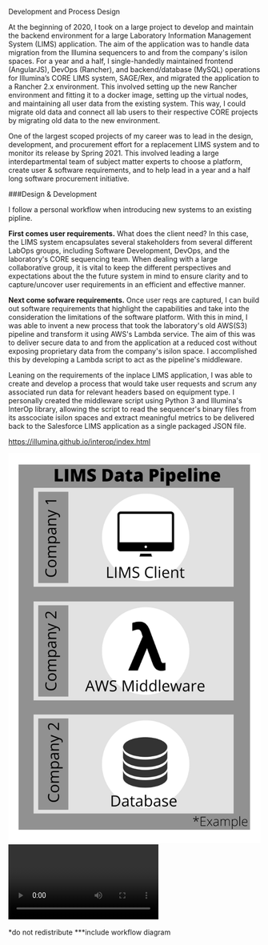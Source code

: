 Development and Process Design

At the beginning of 2020, I took on a large project to develop and maintain the backend environment for a large Laboratory Information Management System (LIMS) application. The aim of the application was to handle data migration from the Illumina sequencers to and from the company's isilon spaces. For a year and a half, I single-handedly maintained frontend (AngularJS), DevOps (Rancher), and backend/database (MySQL) operations for Illumina’s CORE LIMS system, SAGE/Rex, and migrated the application to a Rancher 2.x environment. This involved setting up the new Rancher environment and fitting it to a docker image, setting up the virtual nodes, and maintaining all user data from the existing system. This way, I could migrate old data and connect all lab users to their respective CORE projects by migrating old data to the new environment. 

One of the largest scoped projects of my career was to lead in the design, development, and procurement effort for a replacement LIMS system and to monitor its release by Spring 2021. This involved leading a large interdepartmental team of subject matter experts to choose a platform, create user & software requirements, and to help lead in a year and a half long software procurement initiative.

###Design & Development

I follow a personal workflow when introducing new systems to an existing pipline. 

**First comes user requirements.** What does the client need? In this case, the LIMS system encapsulates several stakeholders from several different LabOps groups, including Software Development, DevOps, and the laboratory's CORE sequencing team. When dealing with a large collaborative group, it is vital to keep the different perspectives and expectations about the the future system in mind to ensure clarity and to capture/uncover user requirements in an efficient and effective manner. 

**Next come sofware requirements.** Once user reqs are captured, I can build out software requirements that highlight the capabilities and take into the consideration the limitations of the software platform. With this in mind, I was able to invent a new process that took the laboratory's old AWS(S3) pipeline and transform it using AWS's Lambda service. The aim of this was to deliver secure data to and from the application at a reduced cost without exposing proprietary data from the company's isilon space. I accomplished this by developing a Lambda script to act as the pipeline's middleware.

Leaning on the requirements of the inplace LIMS application, I was able to create and develop a process that would take user requests and scrum any associated run data for relevant headers based on equipment type. I personally created the middleware script using Python 3 and Illumina's InterOp library, allowing the script to read the sequencer's binary files from its asscociate isilon spaces and extract meaningful metrics to be delivered back to the Salesforce LIMS application as a single packaged JSON file.

https://illumina.github.io/interop/index.html

<img src="/images/Sample_workflow_wip.PNG">

<video>
  <source src="/images/Sample_workflow_wip.MP4" type="video/mp4">
</video>

*do not redistribute
***include workflow diagram



